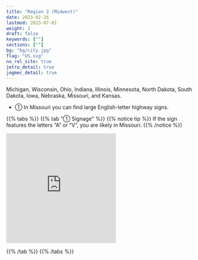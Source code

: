 ```yaml
---
title: "Region 2 (Midwest)"
date: 2023-02-26
lastmod: 2023-07-01
weight: 2
draft: false
keywords: [""]
sections: [""]
bg: "bg/city.jpg"
flag: "US.svg"
no_rel_site: true
jetro_detail: true
jogmec_detail: true
---
```



<div class="main-desciption country-description">
    Michigan, Wisconsin, Ohio, Indiana, Illinois, Minnesota, North Dakota, South Dakota, Iowa, Nebraska, Missouri, and Kansas.
</div>


<div class="main-desciption country-description">
    <ul class="rule-list">
        <li>① In Missouri you can find large English-letter highway signs.</li>
    </ul>
</div>

{{% tabs %}}
{{% tab "① Signage" %}}
{{% notice tip %}}
If the sign features the letters “A” or “V”, you are likely in Missouri.
{{% /notice %}}

<div class="googlemap-if">
<iframe src="https://www.google.com/maps/embed?pb=!4v1682951815780!6m8!1m7!1smQAZkGhnUxTssNNNKSSn0w!2m2!1d39.79674692581477!2d-93.5536819387515!3f35.88565813147459!4f-0.5397171520779835!5f3.325193203789971" width="295" height="295" style="border:0;" allowfullscreen="" loading="lazy" referrerpolicy="no-referrer-when-downgrade"></iframe>

</div>

{{% /tab %}}
{{% /tabs %}}
